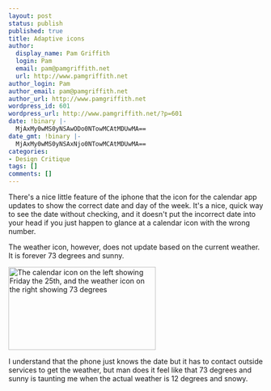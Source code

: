```yaml
---
layout: post
status: publish
published: true
title: Adaptive icons
author:
  display_name: Pam Griffith
  login: Pam
  email: pam@pamgriffith.net
  url: http://www.pamgriffith.net
author_login: Pam
author_email: pam@pamgriffith.net
author_url: http://www.pamgriffith.net
wordpress_id: 601
wordpress_url: http://www.pamgriffith.net/?p=601
date: !binary |-
  MjAxMy0wMS0yNSAwODo0NTowMCAtMDUwMA==
date_gmt: !binary |-
  MjAxMy0wMS0yNSAxNjo0NTowMCAtMDUwMA==
categories:
- Design Critique
tags: []
comments: []
---
```

<p>There's a nice little feature of the iphone that the icon for the calendar app updates to show the correct date and day of the week. It's a nice, quick way to see the date without checking, and it doesn't put the incorrect date into your head if you just happen to glance at a calendar icon with the wrong number.</p>
<p>The weather icon, however, does not update based on the current weather. It is forever 73 degrees and sunny.</p>
<p><a href="http://www.pamgriffith.net/wp-content/2013/01/icons.jpg"><img class="alignnone size-full wp-image-602" title="icons" src="http://www.pamgriffith.net/wp-content/2013/01/icons.jpg" alt="The calendar icon on the left showing Friday the 25th, and the weather icon on the right showing 73 degrees" width="291" height="164" /></a></p>
<p>I understand that the phone just knows the date but it has to contact outside services to get the weather, but man does it feel like that 73 degrees and sunny is taunting me when the actual weather is 12 degrees and snowy.</p>
